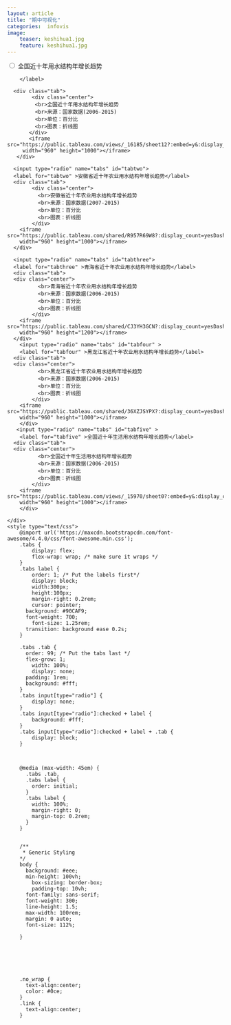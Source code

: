 ```yaml
---
layout: article 
title: "期中可视化"
categories:  infovis
image:
    teaser: keshihua1.jpg
    feature: keshihua1.jpg
---
```

<body>
	<div class="tabs">
	  <input type="radio" name="tabs" id="tabfie" >
		<label for="tabfie" >全国近十年用水结构年增长趋势
		
		</label>
		   
	  <div class="tab">
			<div class="center">
			 <br>全国近十年用水结构年增长趋势
			 <br>来源：国家数据(2006-2015)  
			 <br>单位：百分比
			 <br>图表：折线图
		   </div>
		   <iframe src="https://public.tableau.com/views/_16185/sheet12?:embed=y&:display_count=yesDashboard1?:showVizHome=no&:embed=true"
		 width="960" height="1000"></iframe>
	   </div>
	  
	  <input type="radio" name="tabs" id="tabtwo">
	  <label for="tabtwo" >安徽省近十年农业用水结构年增长趋势</label>
	  <div class="tab">
	        <div class="center">
			  <br>安徽省近十年农业用水结构年增长趋势
			  <br>来源：国家数据(2007-2015) 
			  <br>单位：百分比
			  <br>图表：折线图
		    </div>
		<iframe src="https://public.tableau.com/shared/R957R69W8?:display_count=yesDashboard1?:showVizHome=no&:embed=true"
		width="960" height="1000"></iframe>
	  </div>
	  
	  <input type="radio" name="tabs" id="tabthree">
	  <label for="tabthree" >青海省近十年农业用水结构年增长趋势</label>
	  <div class="tab">
	  <div class="center">
			  <br>青海省近十年农业用水结构年增长趋势
			  <br>来源：国家数据(2006-2015) 
			  <br>单位：百分比
			  <br>图表：折线图
		    </div>
		<iframe src="https://public.tableau.com/shared/CJ3YH3GCN?:display_count=yesDashboard1?:showVizHome=no&:embed=true"
		width="960" height="1200"></iframe>
	  </div>
		<input type="radio" name="tabs" id="tabfour" >
		<label for="tabfour" >黑龙江省近十年农业用水结构年增长趋势</label>
	  <div class="tab">
	  <div class="center">
			  <br>黑龙江省近十年农业用水结构年增长趋势
			  <br>来源：国家数据(2006-2015) 
			  <br>单位：百分比
			  <br>图表：折线图
		    </div>
		<iframe src="https://public.tableau.com/shared/36XZJSYPX?:display_count=yesDashboard1?:showVizHome=no&:embed=true"
		width="960" height="1000"></iframe>
		</div>
	   <input type="radio" name="tabs" id="tabfive" >
		<label for="tabfive" >全国近十年生活用水结构年增长趋势</label>
	  <div class="tab">
	  <div class="center">
			  <br>全国近十年生活用水结构年增长趋势
			  <br>来源：国家数据(2006-2015) 
			  <br>单位：百分比
			  <br>图表：折线图
		    </div>
		<iframe src="https://public.tableau.com/views/_15970/sheet0?:embed=y&:display_count=yesDashboard1?:showVizHome=no&:embed=true"
		width="960" height="1000"></iframe>
		</div>
	   
	</div>
	<style type="text/css">
		@import url('https://maxcdn.bootstrapcdn.com/font-awesome/4.4.0/css/font-awesome.min.css');
		.tabs {
			display: flex;
			flex-wrap: wrap; /* make sure it wraps */
		}
		.tabs label {
			order: 1; /* Put the labels first*/
			display: block;
			width:300px;
			height:100px;
			margin-right: 0.2rem;
			cursor: pointer;
		  background: #90CAF9;
		  font-weight: 700;
			font-size: 1.25rem;
		  transition: background ease 0.2s;
		}

		.tabs .tab {
		  order: 99; /* Put the tabs last */
		  flex-grow: 1;
			width: 100%;
			display: none;
		  padding: 1rem;
		  background: #fff;
		}
		.tabs input[type="radio"] {
			display: none;
		}
		.tabs input[type="radio"]:checked + label {
			background: #fff;
		}
		.tabs input[type="radio"]:checked + label + .tab {
			display: block;
		}

			

		@media (max-width: 45em) {
		  .tabs .tab,
		  .tabs label {
			order: initial;
		  }
		  .tabs label {
			width: 100%;
			margin-right: 0;
			margin-top: 0.2rem;
		  }
		}


		/**
		 * Generic Styling
		*/
		body {
		  background: #eee;
		  min-height: 100vh;
			box-sizing: border-box;
			padding-top: 10vh;
		  font-family: sans-serif; 
		  font-weight: 300;
		  line-height: 1.5;
		  max-width: 100rem;
		  margin: 0 auto;
		  font-size: 112%;
		  
		}



			


		.no_wrap {
		  text-align:center;
		  color: #0ce;
		}
		.link {
		  text-align:center;
		}
</style>

</body>
